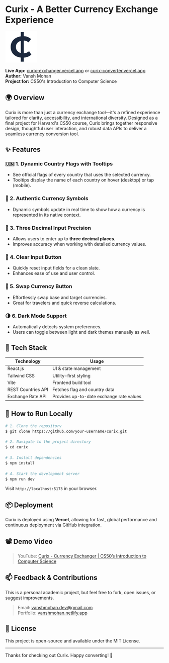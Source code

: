 # Curix - A Better Currency Exchange Experience

<!-- ![Curix Logo](src/assets/logos/CurixLogo.svg) -->
<img src="src/assets/logos/CurixLogo.svg" alt="Curix Logo" width="100" />


**Live App:** [curix-exchanger.vercel.app](https://curix-exchanger.vercel.app) or [curix-converter.vercel.app](https://curix-converter.vercel.app)  
**Author:** Vansh Mohan  
**Project for:** CS50's Introduction to Computer Science


## 🌍 Overview
Curix is more than just a currency exchange tool—it's a refined experience tailored for clarity, accessibility, and international diversity. Designed as a final project for Harvard's CS50 course, Curix brings together responsive design, thoughtful user interaction, and robust data APIs to deliver a seamless currency conversion tool.


## ✨ Features

### 🇺🇳 1. **Dynamic Country Flags with Tooltips**
- See official flags of every country that uses the selected currency.
- Tooltips display the name of each country on hover (desktop) or tap (mobile).

### 💱 2. **Authentic Currency Symbols**
- Dynamic symbols update in real time to show how a currency is represented in its native context.

### 🔢 3. **Three Decimal Input Precision**
- Allows users to enter up to **three decimal places**.
- Improves accuracy when working with detailed currency values.

### 🧼 4. **Clear Input Button**
- Quickly reset input fields for a clean slate.
- Enhances ease of use and user control.

### 🔁 5. **Swap Currency Button**
- Effortlessly swap base and target currencies.
- Great for travelers and quick reverse calculations.

### 🌗 6. **Dark Mode Support**
- Automatically detects system preferences.
- Users can toggle between light and dark themes manually as well.


## 🧰 Tech Stack

| Technology       | Usage                                        |
|------------------|-----------------------------------------------|
| React.js         | UI & state management                        |
| Tailwind CSS     | Utility-first styling                        |
| Vite             | Frontend build tool                          |
| REST Countries API | Fetches flag and country data               |
| Exchange Rate API | Provides up-to-date exchange rate values    |


## 🚀 How to Run Locally
```bash
# 1. Clone the repository
$ git clone https://github.com/your-username/curix.git

# 2. Navigate to the project directory
$ cd curix

# 3. Install dependencies
$ npm install

# 4. Start the development server
$ npm run dev
```
Visit `http://localhost:5173` in your browser.


## 📦 Deployment
Curix is deployed using **Vercel**, allowing for fast, global performance and continuous deployment via GitHub integration.


## 📽️ Demo Video
> YouTube: [Curix - Currency Exchanger | CS50’s Introduction to Computer Science](https://youtu.be/FyFqPYr5vE4)


## 📫 Feedback & Contributions
This is a personal academic project, but feel free to fork, open issues, or suggest improvements.

> Email: vanshmohan.dev@gmail.com  
> Portfolio: [vanshmohan.netlify.app](https://vanshmohan.netlify.app)


## 📄 License
This project is open-source and available under the MIT License.

---
Thanks for checking out Curix. Happy converting! 💸


